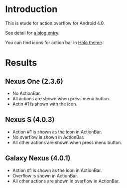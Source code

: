# Introduction

This is etude for action overflow for Android 4.0.

See detail for [a blog entry](http://android-developers.blogspot.com/2012/01/say-goodbye-to-menu-button.html).

You can find icons for action bar in [Holo theme](http://developer.android.com/design/static/download/action_bar_icons-v4.0.zip).

# Results

## Nexus One (2.3.6)

  * No ActionBar.
  * All actions are shown when press menu button.
  * Actin #1 is shown with the icon.

## Nexus S (4.0.3)

  * Action #1 is shown as the icon in ActionBar.
  * No overflow is shown in ActionBar.
  * All other actions are shown when press menu button.

## Galaxy Nexus (4.0.1)

  * Action #1 is shown as the icon in ActionBar.
  * Overflow is shown in ActionBar.
  * All other actions are shown in overflow in ActionBar.
